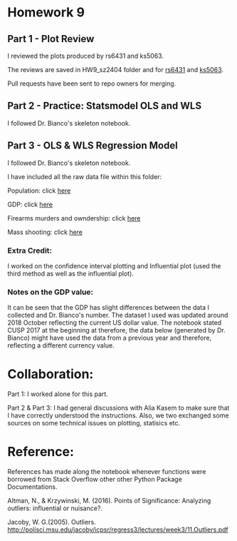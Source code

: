 
# Homework 9
## Part 1 - Plot Review
I reviewed the plots produced by rs6431 and ks5063. 

The reviews are saved in HW9_sz2404 folder and for [rs6431](../HW9_sz2404/rs6431_plotReview_sz2404.md) and [ks5063](../HW9_sz2404/ks5063_plotReview_sz2404.md).

Pull requests have been sent to repo owners for merging. 
## Part 2 - Practice: Statsmodel OLS and WLS
I followed Dr. Bianco's skeleton notebook. 

## Part 3 - OLS & WLS Regression Model

I followed Dr. Bianco's skeleton notebook. 

I have included all the raw data file within this folder:

Population: click [here](../HW9_sz2404/Population.xls)

GDP: click [here](../HW9_sz2404/GDP.xls)

Firearms murders and owndership: click [here](PUI2018_sz2404/HW9_sz2404/World_firearms_murders_and_ownership.xlsx)

Mass shooting: click [here](../HW9_sz2404/data-pvLFI.csv)

### Extra Credit: 
I worked on the confidence interval plotting and Influential plot (used the third method as well as the influential plot). 

### Notes on the GDP value: 
It can be seen that the GDP has slight differences between the data I collected and Dr. Bianco's number. The dataset I used was updated around 2018 October reflecting the current US dollar value. The notebook stated CUSP 2017 at the beginning at therefore, the data below (generated by Dr. Bianco) might have used the data from a previous year and therefore, reflecting a different currency value.

# Collaboration:
Part 1: I worked alone for this part. 

Part 2 & Part 3: I had general discussions with Alia Kasem to make sure that I have correctly understood the instructions. Also, we two exchanged some sources on some technical issues on plotting, statisics etc. 

# Reference:
References has made along the notebook whenever functions were borrowed from Stack Overflow other other Python Package Documentations. 

Altman, N., & Krzywinski, M. (2016). Points of Significance: Analyzing outliers: influential or nuisance?.

Jacoby, W. G.(2005). Outliers. http://polisci.msu.edu/jacoby/icpsr/regress3/lectures/week3/11.Outliers.pdf
